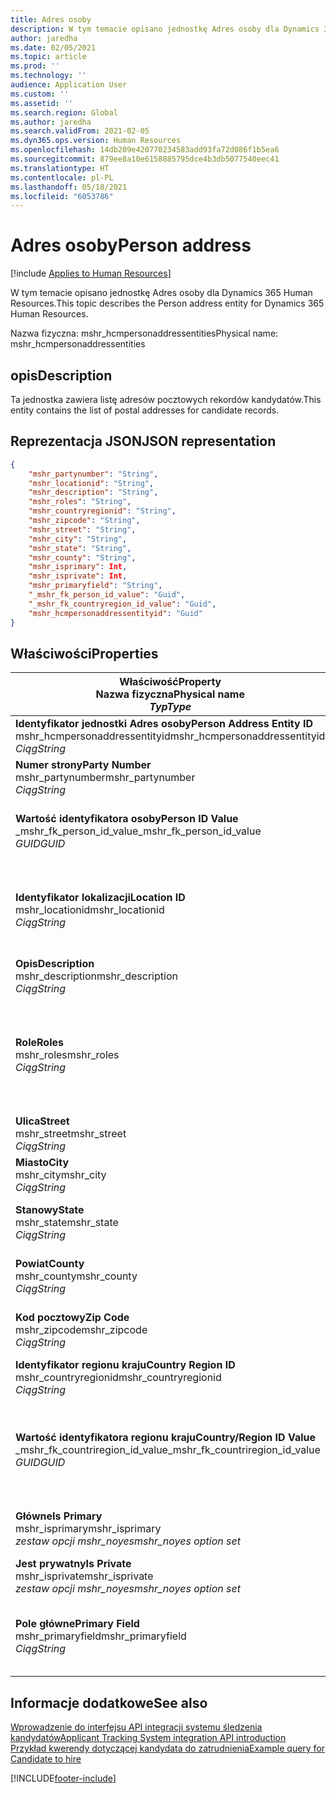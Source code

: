 ```yaml
---
title: Adres osoby
description: W tym temacie opisano jednostkę Adres osoby dla Dynamics 365 Human Resources.
author: jaredha
ms.date: 02/05/2021
ms.topic: article
ms.prod: ''
ms.technology: ''
audience: Application User
ms.custom: ''
ms.assetid: ''
ms.search.region: Global
ms.author: jaredha
ms.search.validFrom: 2021-02-05
ms.dyn365.ops.version: Human Resources
ms.openlocfilehash: 14db209e420770234583add93fa72d086f1b5ea6
ms.sourcegitcommit: 879ee8a10e6158885795dce4b3db5077540eec41
ms.translationtype: HT
ms.contentlocale: pl-PL
ms.lasthandoff: 05/18/2021
ms.locfileid: "6053786"
---
```

# <a name="person-address"></a><span data-ttu-id="60c48-103">Adres osoby</span><span class="sxs-lookup"><span data-stu-id="60c48-103">Person address</span></span>

[!include [Applies to Human Resources](../includes/applies-to-hr.md)]

<span data-ttu-id="60c48-104">W tym temacie opisano jednostkę Adres osoby dla Dynamics 365 Human Resources.</span><span class="sxs-lookup"><span data-stu-id="60c48-104">This topic describes the Person address entity for Dynamics 365 Human Resources.</span></span>

<span data-ttu-id="60c48-105">Nazwa fizyczna: mshr_hcmpersonaddressentities</span><span class="sxs-lookup"><span data-stu-id="60c48-105">Physical name: mshr_hcmpersonaddressentities</span></span>

## <a name="description"></a><span data-ttu-id="60c48-106">opis</span><span class="sxs-lookup"><span data-stu-id="60c48-106">Description</span></span>

<span data-ttu-id="60c48-107">Ta jednostka zawiera listę adresów pocztowych rekordów kandydatów.</span><span class="sxs-lookup"><span data-stu-id="60c48-107">This entity contains the list of postal addresses for candidate records.</span></span>

## <a name="json-representation"></a><span data-ttu-id="60c48-108">Reprezentacja JSON</span><span class="sxs-lookup"><span data-stu-id="60c48-108">JSON representation</span></span>

```json
{
    "mshr_partynumber": "String",
    "mshr_locationid": "String",
    "mshr_description": "String",
    "mshr_roles": "String",
    "mshr_countryregionid": "String",
    "mshr_zipcode": "String",
    "mshr_street": "String",
    "mshr_city": "String",
    "mshr_state": "String",
    "mshr_county": "String",
    "mshr_isprimary": Int,
    "mshr_isprivate": Int,
    "mshr_primaryfield": "String",
    "_mshr_fk_person_id_value": "Guid",
    "_mshr_fk_countryregion_id_value": "Guid",
    "mshr_hcmpersonaddressentityid": "Guid"
}
```

## <a name="properties"></a><span data-ttu-id="60c48-109">Właściwości</span><span class="sxs-lookup"><span data-stu-id="60c48-109">Properties</span></span>

| <span data-ttu-id="60c48-110">Właściwość</span><span class="sxs-lookup"><span data-stu-id="60c48-110">Property</span></span><br><span data-ttu-id="60c48-111">**Nazwa fizyczna**</span><span class="sxs-lookup"><span data-stu-id="60c48-111">**Physical name**</span></span><br><span data-ttu-id="60c48-112">**_Typ_**</span><span class="sxs-lookup"><span data-stu-id="60c48-112">**_Type_**</span></span> | <span data-ttu-id="60c48-113">Użycie</span><span class="sxs-lookup"><span data-stu-id="60c48-113">Use</span></span> | <span data-ttu-id="60c48-114">opis</span><span class="sxs-lookup"><span data-stu-id="60c48-114">Description</span></span> |
| --- | --- | --- |
| <span data-ttu-id="60c48-115">**Identyfikator jednostki Adres osoby**</span><span class="sxs-lookup"><span data-stu-id="60c48-115">**Person Address Entity ID**</span></span><br><span data-ttu-id="60c48-116">mshr_hcmpersonaddressentityid</span><span class="sxs-lookup"><span data-stu-id="60c48-116">mshr_hcmpersonaddressentityid</span></span><br><span data-ttu-id="60c48-117">*Ciąg*</span><span class="sxs-lookup"><span data-stu-id="60c48-117">*String*</span></span> | <span data-ttu-id="60c48-118">Tylko do odczytu</span><span class="sxs-lookup"><span data-stu-id="60c48-118">Read-only</span></span><br><span data-ttu-id="60c48-119">Potrzebne</span><span class="sxs-lookup"><span data-stu-id="60c48-119">Required</span></span> | <span data-ttu-id="60c48-120">Wygenerowany przez system unikatowy identyfikator rekordu jednostki.</span><span class="sxs-lookup"><span data-stu-id="60c48-120">System-generated unique identifier for the entity record.</span></span> |
| <span data-ttu-id="60c48-121">**Numer strony**</span><span class="sxs-lookup"><span data-stu-id="60c48-121">**Party Number**</span></span><br><span data-ttu-id="60c48-122">mshr_partynumber</span><span class="sxs-lookup"><span data-stu-id="60c48-122">mshr_partynumber</span></span><br><span data-ttu-id="60c48-123">*Ciąg*</span><span class="sxs-lookup"><span data-stu-id="60c48-123">*String*</span></span> | <span data-ttu-id="60c48-124">Czytaj/zapisz</span><span class="sxs-lookup"><span data-stu-id="60c48-124">Read/write</span></span><br><span data-ttu-id="60c48-125">Potrzebne</span><span class="sxs-lookup"><span data-stu-id="60c48-125">Required</span></span> | <span data-ttu-id="60c48-126">Identyfikator skojarzonego rekordu strony (osoby).</span><span class="sxs-lookup"><span data-stu-id="60c48-126">The ID of the associated party (person) record.</span></span> |
| <span data-ttu-id="60c48-127">**Wartość identyfikatora osoby**</span><span class="sxs-lookup"><span data-stu-id="60c48-127">**Person ID Value**</span></span><br><span data-ttu-id="60c48-128">_mshr_fk_person_id_value</span><span class="sxs-lookup"><span data-stu-id="60c48-128">_mshr_fk_person_id_value</span></span><br><span data-ttu-id="60c48-129">*GUID*</span><span class="sxs-lookup"><span data-stu-id="60c48-129">*GUID*</span></span> | <span data-ttu-id="60c48-130">Tylko do odczytu</span><span class="sxs-lookup"><span data-stu-id="60c48-130">Read-only</span></span><br><span data-ttu-id="60c48-131">Potrzebne</span><span class="sxs-lookup"><span data-stu-id="60c48-131">Required</span></span><br><span data-ttu-id="60c48-132">Klucz obcy: mshr_dirpersonentityid jednostki mshr_dirpersonentity</span><span class="sxs-lookup"><span data-stu-id="60c48-132">Foreign key: mshr_dirpersonentityid of mshr_dirpersonentity</span></span> | <span data-ttu-id="60c48-133">Wygenerowany przez system identyfikator rekordu jednostki strony (osoby).</span><span class="sxs-lookup"><span data-stu-id="60c48-133">The system-generated identifier of the party (person) entity record.</span></span> |
| <span data-ttu-id="60c48-134">**Identyfikator lokalizacji**</span><span class="sxs-lookup"><span data-stu-id="60c48-134">**Location ID**</span></span><br><span data-ttu-id="60c48-135">mshr_locationid</span><span class="sxs-lookup"><span data-stu-id="60c48-135">mshr_locationid</span></span><br><span data-ttu-id="60c48-136">*Ciąg*</span><span class="sxs-lookup"><span data-stu-id="60c48-136">*String*</span></span> | <span data-ttu-id="60c48-137">Czytaj/zapisz</span><span class="sxs-lookup"><span data-stu-id="60c48-137">Read/write</span></span><br><span data-ttu-id="60c48-138">Potrzebne</span><span class="sxs-lookup"><span data-stu-id="60c48-138">Required</span></span> | <span data-ttu-id="60c48-139">Identyfikator lokalizacji rekordu adresu.</span><span class="sxs-lookup"><span data-stu-id="60c48-139">The location ID of the address record.</span></span> <span data-ttu-id="60c48-140">Ustaw wartości w jednostce mshr_logisticspostaladdresslocationcdsentity.</span><span class="sxs-lookup"><span data-stu-id="60c48-140">Set up in mshr_logisticspostaladdresslocationcdsentity entity.</span></span> |
| <span data-ttu-id="60c48-141">**Opis**</span><span class="sxs-lookup"><span data-stu-id="60c48-141">**Description**</span></span><br><span data-ttu-id="60c48-142">mshr_description</span><span class="sxs-lookup"><span data-stu-id="60c48-142">mshr_description</span></span><br><span data-ttu-id="60c48-143">*Ciąg*</span><span class="sxs-lookup"><span data-stu-id="60c48-143">*String*</span></span> | <span data-ttu-id="60c48-144">Czytaj/zapisz</span><span class="sxs-lookup"><span data-stu-id="60c48-144">Read/write</span></span><br><span data-ttu-id="60c48-145">Potrzebne</span><span class="sxs-lookup"><span data-stu-id="60c48-145">Required</span></span> | <span data-ttu-id="60c48-146">Opis adresu kandydata.</span><span class="sxs-lookup"><span data-stu-id="60c48-146">A description of the candidate’s address.</span></span> |
| <span data-ttu-id="60c48-147">**Role**</span><span class="sxs-lookup"><span data-stu-id="60c48-147">**Roles**</span></span><br><span data-ttu-id="60c48-148">mshr_roles</span><span class="sxs-lookup"><span data-stu-id="60c48-148">mshr_roles</span></span><br><span data-ttu-id="60c48-149">*Ciąg*</span><span class="sxs-lookup"><span data-stu-id="60c48-149">*String*</span></span> | <span data-ttu-id="60c48-150">Czytaj/zapisz</span><span class="sxs-lookup"><span data-stu-id="60c48-150">Read/write</span></span><br><span data-ttu-id="60c48-151">Potrzebne</span><span class="sxs-lookup"><span data-stu-id="60c48-151">Required</span></span> | <span data-ttu-id="60c48-152">Role przypisane dla tego adresu.</span><span class="sxs-lookup"><span data-stu-id="60c48-152">The roles assigned for this address.</span></span> <span data-ttu-id="60c48-153">Można przypisać więcej niż jedną rolę.</span><span class="sxs-lookup"><span data-stu-id="60c48-153">More than one role can be assigned.</span></span> <span data-ttu-id="60c48-154">Każda rola powinna być oddzielona średnikiem.</span><span class="sxs-lookup"><span data-stu-id="60c48-154">Each role should be separated by a semicolon.</span></span> <span data-ttu-id="60c48-155">Prawidłowe wartości zawarte w jednostce mshr_logisticslocationroleentity.</span><span class="sxs-lookup"><span data-stu-id="60c48-155">Valid values contained in the mshr_logisticslocationroleentity entity.</span></span> |
| <span data-ttu-id="60c48-156">**Ulica**</span><span class="sxs-lookup"><span data-stu-id="60c48-156">**Street**</span></span><br><span data-ttu-id="60c48-157">mshr_street</span><span class="sxs-lookup"><span data-stu-id="60c48-157">mshr_street</span></span><br><span data-ttu-id="60c48-158">*Ciąg*</span><span class="sxs-lookup"><span data-stu-id="60c48-158">*String*</span></span> | <span data-ttu-id="60c48-159">Czytaj/zapisz</span><span class="sxs-lookup"><span data-stu-id="60c48-159">Read/write</span></span><br><span data-ttu-id="60c48-160">Opcjonalny</span><span class="sxs-lookup"><span data-stu-id="60c48-160">Optional</span></span> | <span data-ttu-id="60c48-161">Numer budynku.</span><span class="sxs-lookup"><span data-stu-id="60c48-161">The street number.</span></span> |
| <span data-ttu-id="60c48-162">**Miasto**</span><span class="sxs-lookup"><span data-stu-id="60c48-162">**City**</span></span><br><span data-ttu-id="60c48-163">mshr_city</span><span class="sxs-lookup"><span data-stu-id="60c48-163">mshr_city</span></span><br><span data-ttu-id="60c48-164">*Ciąg*</span><span class="sxs-lookup"><span data-stu-id="60c48-164">*String*</span></span> | <span data-ttu-id="60c48-165">Czytaj/zapisz</span><span class="sxs-lookup"><span data-stu-id="60c48-165">Read/write</span></span><br><span data-ttu-id="60c48-166">Opcjonalny</span><span class="sxs-lookup"><span data-stu-id="60c48-166">Optional</span></span> | <span data-ttu-id="60c48-167">Miasto w adresie.</span><span class="sxs-lookup"><span data-stu-id="60c48-167">The city of the address.</span></span> <span data-ttu-id="60c48-168">Ustaw w jednostce mshr_logisticsaddresscityentity.</span><span class="sxs-lookup"><span data-stu-id="60c48-168">Set up in mshr_logisticsaddresscityentity entity.</span></span> |
| <span data-ttu-id="60c48-169">**Stanowy**</span><span class="sxs-lookup"><span data-stu-id="60c48-169">**State**</span></span><br><span data-ttu-id="60c48-170">mshr_state</span><span class="sxs-lookup"><span data-stu-id="60c48-170">mshr_state</span></span><br><span data-ttu-id="60c48-171">*Ciąg*</span><span class="sxs-lookup"><span data-stu-id="60c48-171">*String*</span></span> | <span data-ttu-id="60c48-172">Czytaj/zapisz</span><span class="sxs-lookup"><span data-stu-id="60c48-172">Read/write</span></span><br><span data-ttu-id="60c48-173">Opcjonalny</span><span class="sxs-lookup"><span data-stu-id="60c48-173">Optional</span></span> | <span data-ttu-id="60c48-174">Województwo w adresie.</span><span class="sxs-lookup"><span data-stu-id="60c48-174">The state of the address.</span></span> <span data-ttu-id="60c48-175">Ustaw w jednostce mshr_logisticsaddressstateentity.</span><span class="sxs-lookup"><span data-stu-id="60c48-175">Set up in mshr_logisticsaddressstateentity entity.</span></span> |
| <span data-ttu-id="60c48-176">**Powiat**</span><span class="sxs-lookup"><span data-stu-id="60c48-176">**County**</span></span><br><span data-ttu-id="60c48-177">mshr_county</span><span class="sxs-lookup"><span data-stu-id="60c48-177">mshr_county</span></span><br><span data-ttu-id="60c48-178">*Ciąg*</span><span class="sxs-lookup"><span data-stu-id="60c48-178">*String*</span></span> | <span data-ttu-id="60c48-179">Czytaj/zapisz</span><span class="sxs-lookup"><span data-stu-id="60c48-179">Read/write</span></span><br><span data-ttu-id="60c48-180">Opcjonalny</span><span class="sxs-lookup"><span data-stu-id="60c48-180">Optional</span></span> | <span data-ttu-id="60c48-181">Powiat w adresie.</span><span class="sxs-lookup"><span data-stu-id="60c48-181">The county of the address.</span></span> <span data-ttu-id="60c48-182">Ustaw w jednostce mshr_logisticsaddresscountyentity.</span><span class="sxs-lookup"><span data-stu-id="60c48-182">Set up in mshr_logisticsaddresscountyentity entity.</span></span> |
| <span data-ttu-id="60c48-183">**Kod pocztowy**</span><span class="sxs-lookup"><span data-stu-id="60c48-183">**Zip Code**</span></span><br><span data-ttu-id="60c48-184">mshr_zipcode</span><span class="sxs-lookup"><span data-stu-id="60c48-184">mshr_zipcode</span></span><br><span data-ttu-id="60c48-185">*Ciąg*</span><span class="sxs-lookup"><span data-stu-id="60c48-185">*String*</span></span> | <span data-ttu-id="60c48-186">Czytaj/zapisz</span><span class="sxs-lookup"><span data-stu-id="60c48-186">Read/write</span></span><br><span data-ttu-id="60c48-187">Opcjonalny</span><span class="sxs-lookup"><span data-stu-id="60c48-187">Optional</span></span> | <span data-ttu-id="60c48-188">Kod pocztowy w adresie.</span><span class="sxs-lookup"><span data-stu-id="60c48-188">The zip/postal code of the address.</span></span> <span data-ttu-id="60c48-189">Ustaw w jednostce mshr_logisticsaddresspostalcodeentity.</span><span class="sxs-lookup"><span data-stu-id="60c48-189">Set up in mshr_logisticsaddresspostalcodeentity entity.</span></span> |
| <span data-ttu-id="60c48-190">**Identyfikator regionu kraju**</span><span class="sxs-lookup"><span data-stu-id="60c48-190">**Country Region ID**</span></span><br><span data-ttu-id="60c48-191">mshr_countryregionid</span><span class="sxs-lookup"><span data-stu-id="60c48-191">mshr_countryregionid</span></span><br><span data-ttu-id="60c48-192">*Ciąg*</span><span class="sxs-lookup"><span data-stu-id="60c48-192">*String*</span></span> | <span data-ttu-id="60c48-193">Czytaj/zapisz</span><span class="sxs-lookup"><span data-stu-id="60c48-193">Read/write</span></span><br><span data-ttu-id="60c48-194">Opcjonalny</span><span class="sxs-lookup"><span data-stu-id="60c48-194">Optional</span></span> | <span data-ttu-id="60c48-195">Kraj lub region w adresie.</span><span class="sxs-lookup"><span data-stu-id="60c48-195">The country or region of the address.</span></span> |
| <span data-ttu-id="60c48-196">**Wartość identyfikatora regionu kraju**</span><span class="sxs-lookup"><span data-stu-id="60c48-196">**Country/Region ID Value**</span></span><br><span data-ttu-id="60c48-197">_mshr_fk_countriregion_id_value</span><span class="sxs-lookup"><span data-stu-id="60c48-197">_mshr_fk_countriregion_id_value</span></span><br><span data-ttu-id="60c48-198">*GUID*</span><span class="sxs-lookup"><span data-stu-id="60c48-198">*GUID*</span></span> | <span data-ttu-id="60c48-199">Tylko do odczytu</span><span class="sxs-lookup"><span data-stu-id="60c48-199">Read-only</span></span><br><span data-ttu-id="60c48-200">Opcjonalny</span><span class="sxs-lookup"><span data-stu-id="60c48-200">Optional</span></span><br><span data-ttu-id="60c48-201">Klucz obcy: mshr_logisticaddresscountryregionentityid jednostki mshr_logisticsaddresscountryregionentity</span><span class="sxs-lookup"><span data-stu-id="60c48-201">Foreign key: mshr_logisticaddresscountryregionentityid of mshr_logisticsaddresscountryregionentity</span></span> | <span data-ttu-id="60c48-202">Wygenerowany przez system unikalny identyfikator kraju / regionu adresu.</span><span class="sxs-lookup"><span data-stu-id="60c48-202">System-generated unique identifier of the country/region of the address.</span></span> |
| <span data-ttu-id="60c48-203">**Główne**</span><span class="sxs-lookup"><span data-stu-id="60c48-203">**Is Primary**</span></span><br><span data-ttu-id="60c48-204">mshr_isprimary</span><span class="sxs-lookup"><span data-stu-id="60c48-204">mshr_isprimary</span></span><br><span data-ttu-id="60c48-205">*zestaw opcji mshr_noyes*</span><span class="sxs-lookup"><span data-stu-id="60c48-205">*mshr_noyes option set*</span></span> | <span data-ttu-id="60c48-206">Czytaj/zapisz</span><span class="sxs-lookup"><span data-stu-id="60c48-206">Read/write</span></span><br><span data-ttu-id="60c48-207">Potrzebne</span><span class="sxs-lookup"><span data-stu-id="60c48-207">Required</span></span> | <span data-ttu-id="60c48-208">Określa, czy ten adres jest adresem podstawowym osoby w określonej roli.</span><span class="sxs-lookup"><span data-stu-id="60c48-208">Identifies whether this address is the primary address for the person of the defined role.</span></span> |
| <span data-ttu-id="60c48-209">**Jest prywatny**</span><span class="sxs-lookup"><span data-stu-id="60c48-209">**Is Private**</span></span><br><span data-ttu-id="60c48-210">mshr_isprivate</span><span class="sxs-lookup"><span data-stu-id="60c48-210">mshr_isprivate</span></span><br><span data-ttu-id="60c48-211">*zestaw opcji mshr_noyes*</span><span class="sxs-lookup"><span data-stu-id="60c48-211">*mshr_noyes option set*</span></span> | <span data-ttu-id="60c48-212">Czytaj/zapisz</span><span class="sxs-lookup"><span data-stu-id="60c48-212">Read/write</span></span><br><span data-ttu-id="60c48-213">Potrzebne</span><span class="sxs-lookup"><span data-stu-id="60c48-213">Required</span></span> | <span data-ttu-id="60c48-214">Określa, czy ten adres jest adresem prywatnym danej osoby.</span><span class="sxs-lookup"><span data-stu-id="60c48-214">Identifies whether this address is a private address for the person.</span></span> |
| <span data-ttu-id="60c48-215">**Pole główne**</span><span class="sxs-lookup"><span data-stu-id="60c48-215">**Primary Field**</span></span><br><span data-ttu-id="60c48-216">mshr_primaryfield</span><span class="sxs-lookup"><span data-stu-id="60c48-216">mshr_primaryfield</span></span><br><span data-ttu-id="60c48-217">*Ciąg*</span><span class="sxs-lookup"><span data-stu-id="60c48-217">*String*</span></span> | <span data-ttu-id="60c48-218">Tylko do odczytu</span><span class="sxs-lookup"><span data-stu-id="60c48-218">Read-only</span></span><br><span data-ttu-id="60c48-219">Potrzebne</span><span class="sxs-lookup"><span data-stu-id="60c48-219">Required</span></span> | <span data-ttu-id="60c48-220">Pole używane jako podstawowy identyfikator rekordu jednostki.</span><span class="sxs-lookup"><span data-stu-id="60c48-220">Field used as a primary identifier of the entity record.</span></span> <span data-ttu-id="60c48-221">Kombinacja numeru strony i identyfikatora lokalizacji.</span><span class="sxs-lookup"><span data-stu-id="60c48-221">Combination of party number and location ID.</span></span> |

## <a name="see-also"></a><span data-ttu-id="60c48-222">Informacje dodatkowe</span><span class="sxs-lookup"><span data-stu-id="60c48-222">See also</span></span>

[<span data-ttu-id="60c48-223">Wprowadzenie do interfejsu API integracji systemu śledzenia kandydatów</span><span class="sxs-lookup"><span data-stu-id="60c48-223">Applicant Tracking System integration API introduction</span></span>](hr-admin-integration-ats-api-introduction.md)<br>
[<span data-ttu-id="60c48-224">Przykład kwerendy dotyczącej kandydata do zatrudnienia</span><span class="sxs-lookup"><span data-stu-id="60c48-224">Example query for Candidate to hire</span></span>](hr-admin-integration-ats-api-candidate-to-hire-example-query.md)



[!INCLUDE[footer-include](../includes/footer-banner.md)]